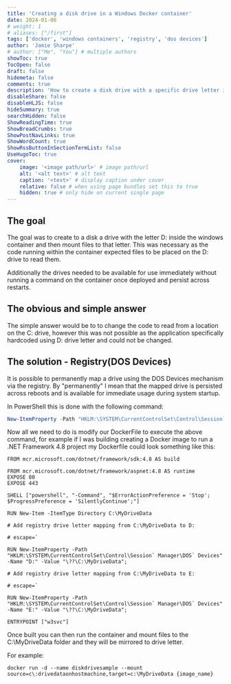 ```yaml
---
title: 'Creating a disk drive in a Windows Docker container'
date: 2024-01-06
# weight: 1
# aliases: ["/first"]
tags: ['docker', 'windows containers', 'registry', 'dos devices']
author: 'Jamie Sharpe'
# author: ["Me", "You"] # multiple authors
showToc: true
TocOpen: false
draft: false
hidemeta: false
comments: true
description: 'How to create a disk drive with a specific drive letter in a Docker windows container and mount data to it'
disableShare: false
disableHLJS: false
hideSummary: true
searchHidden: false
ShowReadingTime: true
ShowBreadCrumbs: true
ShowPostNavLinks: true
ShowWordCount: true
ShowRssButtonInSectionTermList: false
UseHugoToc: true
cover:
    image: '<image path/url>' # image path/url
    alt: '<alt text>' # alt text
    caption: '<text>' # display caption under cover
    relative: false # when using page bundles set this to true
    hidden: true # only hide on current single page
---
```


## The goal

The goal was to create to a disk a drive with the letter D: inside the windows container and then mount files to that letter. This was necessary as the code running within the container expected files to be placed on the D: drive to read them.

Additionally the drives needed to be available for use immediately without running a command on the container once deployed and persist across restarts.

## The obvious and simple answer

The simple answer would be to to change the code to read from a location on the C: drive, however this was not possible as the application specifically hardcoded using D: drive letter and could not be changed.

## The solution - Registry(DOS Devices)

It is possible to permanently map a drive using the DOS Devices mechanism via the registry. By "permanently" I mean that the mapped drive is persisted across reboots and is available for immediate usage during system startup.

In PowerShell this is done with the following command:

```PowerShell
New-ItemProperty -Path "HKLM:\SYSTEM\CurrentControlSet\Control\Session` Manager\DOS` Devices" -Name "D:" -Value "\??\C:\MyDriveData";
```

Now all we need to do is modify our DockerFile to execute the above command, for example if I was building creating a Docker image to run a .NET Framework 4.8 project my Dockerfile could look something like this:

```
FROM mcr.microsoft.com/dotnet/framework/sdk:4.8 AS build

FROM mcr.microsoft.com/dotnet/framework/aspnet:4.8 AS runtime
EXPOSE 80
EXPOSE 443

SHELL ["powershell", "-Command", "$ErrorActionPreference = 'Stop'; $ProgressPreference = 'SilentlyContinue';"]

RUN New-Item -ItemType Directory C:\MyDriveData

# Add registry drive letter mapping from C:\MyDriveData to D:

# escape=`

RUN New-ItemProperty -Path "HKLM:\SYSTEM\CurrentControlSet\Control\Session` Manager\DOS` Devices" -Name "D:" -Value "\??\C:\MyDriveData";

# Add registry drive letter mapping from C:\MyDriveData to E:

# escape=`

RUN New-ItemProperty -Path "HKLM:\SYSTEM\CurrentControlSet\Control\Session` Manager\DOS` Devices" -Name "E:" -Value "\??\C:\MyDriveData";

ENTRYPOINT ["w3svc"]
```

Once built you can then run the container and mount files to the C:\MyDriveData folder and they will be mirrored to drive letter.

For example:

```
docker run -d --name diskdrivesample --mount source=c\:drivedataonhostmachine,target=c:\MyDriveData {image_name}
```
